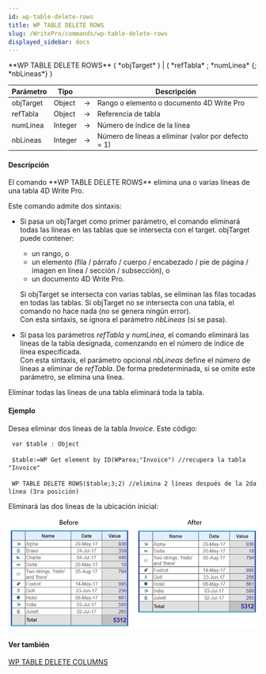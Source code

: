```yaml
---
id: wp-table-delete-rows
title: WP TABLE DELETE ROWS
slug: /WritePro/commands/wp-table-delete-rows
displayed_sidebar: docs
---
```


<!--REF #_command_.WP TABLE DELETE ROWS.Syntax-->**WP TABLE DELETE ROWS** ( *objTarget* ) | ( *refTabla* ; *numLinea* {; *nbLineas*} )<!-- END REF-->
<!--REF #_command_.WP TABLE DELETE ROWS.Params-->
| Parámetro | Tipo |  | Descripción |
| --- | --- | --- | --- |
| objTarget | Object | &rarr; | Rango o elemento o documento 4D Write Pro |
| refTabla | Object | &rarr; | Referencia de tabla |
| numLinea | Integer | &rarr; | Número de índice de la línea |
| nbLineas | Integer | &rarr; | Número de líneas a eliminar (valor por defecto = 1) |

<!-- END REF-->

#### Descripción 

<!--REF #_command_.WP TABLE DELETE ROWS.Summary-->El comando **WP TABLE DELETE ROWS** elimina una o varias líneas de una tabla 4D Write Pro.<!-- END REF-->

Este comando admite dos sintaxis:

* Si pasa un objTarget como primer parámetro, el comando eliminará todas las líneas en las tablas que se intersecta con el target. objTarget puede contener:  
   * un rango, o  
   * un elemento (fila / párrafo / cuerpo / encabezado / pie de página / imagen en línea / sección / subsección), o  
   * un documento 4D Write Pro.  
         
   Si objTarget se intersecta con varias tablas, se eliminan las filas tocadas en todas las tablas. Si objTarget no se intersecta con una tabla, el comando no hace nada (no se genera ningún error).  
   Con esta sintaxis, se ignora el parámetro *nbLineas* (si se pasa).
* Si pasa los parámetros *refTabla* y *numLinea*, el comando eliminará las líneas de la tabla designada, comenzando en el número de índice de línea especificada.  
 Con esta sintaxis, el parámetro opcional *nbLineas* define el número de líneas a eliminar de *refTabla*. De forma predeterminada, si se omite este parámetro, se elimina una línea.

Eliminar todas las líneas de una tabla eliminará toda la tabla.

#### Ejemplo 

Desea eliminar dos líneas de la tabla *Invoice*. Este código:

```4d
 var $table : Object
 
 $table:=WP Get element by ID(WParea;"Invoice") //recupera la tabla "Invoice"
 
 WP TABLE DELETE ROWS($table;3;2) //elimina 2 líneas después de la 2da línea (3ra posición)
```

Eliminará las dos líneas de la ubicación inicial:

![](../../assets/en/WritePro/commands/pict4680306.EN.png)

#### Ver también 

[WP TABLE DELETE COLUMNS](wp-table-delete-columns.md)  